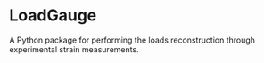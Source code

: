 # LoadGauge
A Python package for performing the loads reconstruction through experimental strain measurements.
